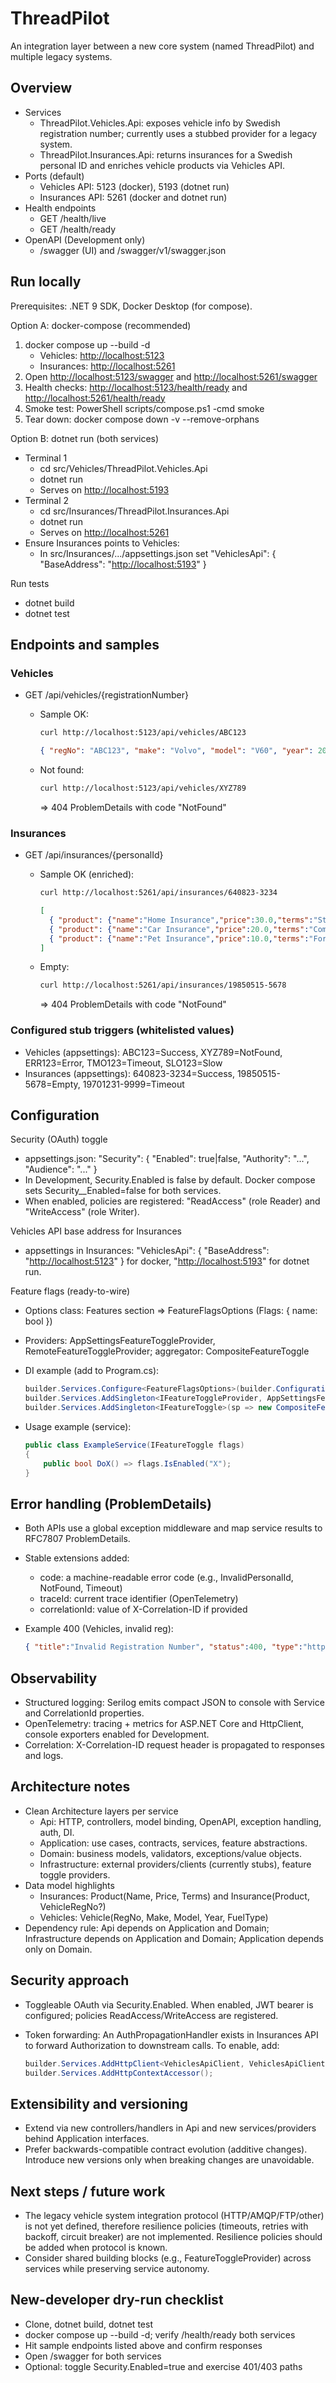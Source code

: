 # ThreadPilot

An integration layer between a new core system (named ThreadPilot) and multiple legacy systems.

## Overview

- Services
  - ThreadPilot.Vehicles.Api: exposes vehicle info by Swedish registration number; currently uses a stubbed provider for a legacy system.
  - ThreadPilot.Insurances.Api: returns insurances for a Swedish personal ID and enriches vehicle products via Vehicles API.
- Ports (default)
  - Vehicles API: 5123 (docker), 5193 (dotnet run)
  - Insurances API: 5261 (docker and dotnet run)
- Health endpoints
  - GET /health/live
  - GET /health/ready
- OpenAPI (Development only)
  - /swagger (UI) and /swagger/v1/swagger.json

## Run locally

Prerequisites: .NET 9 SDK, Docker Desktop (for compose).

Option A: docker-compose (recommended)

1) docker compose up --build -d
   - Vehicles: <http://localhost:5123>
   - Insurances: <http://localhost:5261>
2) Open <http://localhost:5123/swagger> and <http://localhost:5261/swagger>
3) Health checks: <http://localhost:5123/health/ready> and <http://localhost:5261/health/ready>
4) Smoke test: PowerShell scripts/compose.ps1 -cmd smoke
5) Tear down: docker compose down -v --remove-orphans

Option B: dotnet run (both services)

- Terminal 1
  - cd src/Vehicles/ThreadPilot.Vehicles.Api
  - dotnet run
  - Serves on <http://localhost:5193>
- Terminal 2
  - cd src/Insurances/ThreadPilot.Insurances.Api
  - dotnet run
  - Serves on <http://localhost:5261>
- Ensure Insurances points to Vehicles:
  - In src/Insurances/.../appsettings.json set "VehiclesApi": { "BaseAddress": "<http://localhost:5193>" }

Run tests

- dotnet build
- dotnet test

## Endpoints and samples

### Vehicles

- GET /api/vehicles/{registrationNumber}
  - Sample OK:

    ```bash
    curl http://localhost:5123/api/vehicles/ABC123
    ```

    ```json
    { "regNo": "ABC123", "make": "Volvo", "model": "V60", "year": 2019, "fuelType": "Petrol" }
    ```
  - Not found:

    ```bash
    curl http://localhost:5123/api/vehicles/XYZ789
    ```

    => 404 ProblemDetails with code "NotFound"

### Insurances

- GET /api/insurances/{personalId}
  - Sample OK (enriched):

    ```bash
    curl http://localhost:5261/api/insurances/640823-3234
    ```

    ```json
    [
      { "product": {"name":"Home Insurance","price":30.0,"terms":"Standard terms"}, "vehicleRegNo": null, "vehicle": null },
      { "product": {"name":"Car Insurance","price":20.0,"terms":"Comprehensive coverage"}, "vehicleRegNo": "ABC123", "vehicle": {"regNo":"ABC123","make":"Volvo","model":"V60","year":2019,"fuelType":"Petrol"} },
      { "product": {"name":"Pet Insurance","price":10.0,"terms":"For dogs and cats"}, "vehicleRegNo": null, "vehicle": null }
    ]
    ```
  - Empty:

    ```bash
    curl http://localhost:5261/api/insurances/19850515-5678
    ```

    => 404 ProblemDetails with code "NotFound"

### Configured stub triggers (whitelisted values)

- Vehicles (appsettings): ABC123=Success, XYZ789=NotFound, ERR123=Error, TMO123=Timeout, SLO123=Slow
- Insurances (appsettings): 640823-3234=Success, 19850515-5678=Empty, 19701231-9999=Timeout

## Configuration

Security (OAuth) toggle

- appsettings.json: "Security": { "Enabled": true|false, "Authority": "...", "Audience": "..." }
- In Development, Security.Enabled is false by default. Docker compose sets Security__Enabled=false for both services.
- When enabled, policies are registered: "ReadAccess" (role Reader) and "WriteAccess" (role Writer).

Vehicles API base address for Insurances

- appsettings in Insurances: "VehiclesApi": { "BaseAddress": "<http://localhost:5123>" } for docker, "<http://localhost:5193>" for dotnet run.

Feature flags (ready-to-wire)

- Options class: Features section => FeatureFlagsOptions (Flags: { name: bool })
- Providers: AppSettingsFeatureToggleProvider, RemoteFeatureToggleProvider; aggregator: CompositeFeatureToggle
- DI example (add to Program.cs):

  ```csharp
  builder.Services.Configure<FeatureFlagsOptions>(builder.Configuration.GetSection(FeatureFlagsOptions.SectionName));
  builder.Services.AddSingleton<IFeatureToggleProvider, AppSettingsFeatureToggleProvider>();
  builder.Services.AddSingleton<IFeatureToggle>(sp => new CompositeFeatureToggle(sp.GetServices<IFeatureToggleProvider>()));
  ```

- Usage example (service):

  ```csharp
  public class ExampleService(IFeatureToggle flags)
  {
      public bool DoX() => flags.IsEnabled("X");
  }
  ```

## Error handling (ProblemDetails)

- Both APIs use a global exception middleware and map service results to RFC7807 ProblemDetails.
- Stable extensions added:
  - code: a machine-readable error code (e.g., InvalidPersonalId, NotFound, Timeout)
  - traceId: current trace identifier (OpenTelemetry)
  - correlationId: value of X-Correlation-ID if provided
- Example 400 (Vehicles, invalid reg):

  ```json
  { "title":"Invalid Registration Number", "status":400, "type":"https://tools.ietf.org/html/rfc7231#section-6.5.1", "extensions": { "code":"InvalidRegistrationNumber", "traceId":"...", "correlationId":"..." } }
  ```

## Observability

- Structured logging: Serilog emits compact JSON to console with Service and CorrelationId properties.
- OpenTelemetry: tracing + metrics for ASP.NET Core and HttpClient, console exporters enabled for Development.
- Correlation: X-Correlation-ID request header is propagated to responses and logs.

## Architecture notes

- Clean Architecture layers per service
  - Api: HTTP, controllers, model binding, OpenAPI, exception handling, auth, DI.
  - Application: use cases, contracts, services, feature abstractions.
  - Domain: business models, validators, exceptions/value objects.
  - Infrastructure: external providers/clients (currently stubs), feature toggle providers.
- Data model highlights
  - Insurances: Product(Name, Price, Terms) and Insurance(Product, VehicleRegNo?)
  - Vehicles: Vehicle(RegNo, Make, Model, Year, FuelType)
- Dependency rule: Api depends on Application and Domain; Infrastructure depends on Application and Domain; Application depends only on Domain.

## Security approach

- Toggleable OAuth via Security.Enabled. When enabled, JWT bearer is configured; policies ReadAccess/WriteAccess are registered.
- Token forwarding: An AuthPropagationHandler exists in Insurances API to forward Authorization to downstream calls. To enable, add:

  ```csharp
  builder.Services.AddHttpClient<VehiclesApiClient, VehiclesApiClient>().AddHttpMessageHandler<AuthPropagationHandler>();
  builder.Services.AddHttpContextAccessor();
  ```

## Extensibility and versioning

- Extend via new controllers/handlers in Api and new services/providers behind Application interfaces.
- Prefer backwards-compatible contract evolution (additive changes). Introduce new versions only when breaking changes are unavoidable.

## Next steps / future work

- The legacy vehicle system integration protocol (HTTP/AMQP/FTP/other) is not yet defined, therefore resilience policies (timeouts, retries with backoff, circuit breaker) are not implemented.
Resilience policies should be added when protocol is known.
- Consider shared building blocks (e.g., FeatureToggleProvider) across services while preserving service autonomy.

## New-developer dry-run checklist

- Clone, dotnet build, dotnet test
- docker compose up --build -d; verify /health/ready both services
- Hit sample endpoints listed above and confirm responses
- Open /swagger for both services
- Optional: toggle Security.Enabled=true and exercise 401/403 paths

